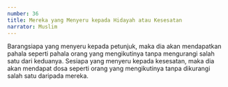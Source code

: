 ```yaml
---
number: 36
title: Mereka yang Menyeru kepada Hidayah atau Kesesatan
narrator: Muslim
---
```


Barangsiapa yang menyeru kepada petunjuk, maka dia akan mendapatkan pahala seperti pahala orang yang mengikutinya tanpa mengurangi salah satu dari keduanya. Sesiapa yang menyeru kepada kesesatan, maka dia akan mendapat dosa seperti orang yang mengikutinya tanpa dikurangi salah satu daripada mereka.
